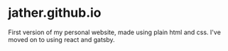 # jather.github.io
First version of my personal website, made using plain html and css. I've moved on to using react and gatsby. 

